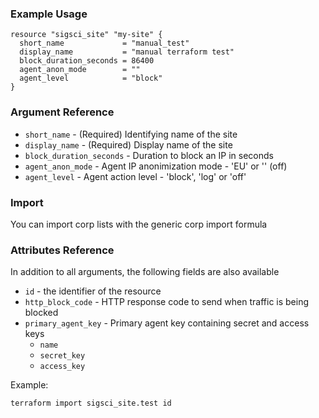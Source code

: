 ### Example Usage

```hcl-terraform
resource "sigsci_site" "my-site" {
  short_name             = "manual_test"
  display_name           = "manual terraform test"
  block_duration_seconds = 86400
  agent_anon_mode        = ""
  agent_level            = "block"
}
```

### Argument Reference
 - `short_name` - (Required) Identifying name of the site
 - `display_name` - (Required) Display name of the site
 - `block_duration_seconds` -  Duration to block an IP in seconds
 - `agent_anon_mode` - Agent IP anonimization mode - 'EU' or '' (off)
 - `agent_level` -  Agent action level - 'block', 'log' or 'off'
 
 ### Import
You can import corp lists with the generic corp import formula

### Attributes Reference
In addition to all arguments, the following fields are also available
 - `id` - the identifier of the resource
 - `http_block_code` - HTTP response code to send when traffic is being blocked
 - `primary_agent_key` - Primary agent key containing secret and access keys 
   - `name`
   - `secret_key`
   - `access_key`
 
Example:
```shell script
terraform import sigsci_site.test id
```
